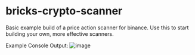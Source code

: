 # bricks-crypto-scanner
Basic example build of a price action scanner for binance. Use this to start building your own, more effective scanners.

Example Console Output:
![image](https://user-images.githubusercontent.com/69432266/120932583-6b3d4800-c6c4-11eb-9c5f-55bded5942b6.png)

